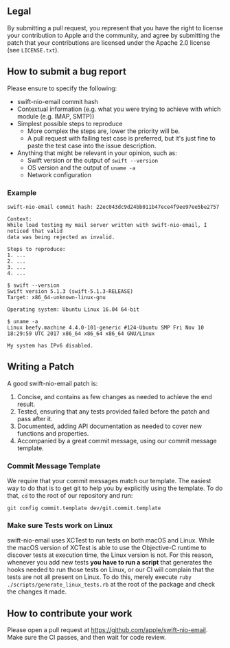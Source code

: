 ## Legal

By submitting a pull request, you represent that you have the right to license
your contribution to Apple and the community, and agree by submitting the patch
that your contributions are licensed under the Apache 2.0 license (see
`LICENSE.txt`).


## How to submit a bug report

Please ensure to specify the following:

* swift-nio-email commit hash
* Contextual information (e.g. what you were trying to achieve with which module (e.g. IMAP, SMTP))
* Simplest possible steps to reproduce
  * More complex the steps are, lower the priority will be.
  * A pull request with failing test case is preferred, but it's just fine to paste the test case into the issue description.
* Anything that might be relevant in your opinion, such as:
  * Swift version or the output of `swift --version`
  * OS version and the output of `uname -a`
  * Network configuration


### Example

```
swift-nio-email commit hash: 22ec043dc9d24bb011b47ece4f9ee97ee5be2757

Context:
While load testing my mail server written with swift-nio-email, I noticed that valid
data was being rejected as invalid.

Steps to reproduce:
1. ...
2. ...
3. ...
4. ...

$ swift --version
Swift version 5.1.3 (swift-5.1.3-RELEASE)
Target: x86_64-unknown-linux-gnu

Operating system: Ubuntu Linux 16.04 64-bit

$ uname -a
Linux beefy.machine 4.4.0-101-generic #124-Ubuntu SMP Fri Nov 10 18:29:59 UTC 2017 x86_64 x86_64 x86_64 GNU/Linux

My system has IPv6 disabled.
```

## Writing a Patch

A good swift-nio-email patch is:

1. Concise, and contains as few changes as needed to achieve the end result.
2. Tested, ensuring that any tests provided failed before the patch and pass after it.
3. Documented, adding API documentation as needed to cover new functions and properties.
4. Accompanied by a great commit message, using our commit message template.

### Commit Message Template

We require that your commit messages match our template. The easiest way to do that is to get git to help you by explicitly using the template. To do that, `cd` to the root of our repository and run:

    git config commit.template dev/git.commit.template

### Make sure Tests work on Linux

swift-nio-email uses XCTest to run tests on both macOS and Linux. While the macOS version of XCTest is able to use the Objective-C runtime to discover tests at execution time, the Linux version is not. 
For this reason, whenever you add new tests **you have to run a script** that generates the hooks needed to run those tests on Linux, or our CI will complain that the tests are not all present on Linux. To do this, merely execute `ruby ./scripts/generate_linux_tests.rb` at the root of the package and check the changes it made.

## How to contribute your work

Please open a pull request at https://github.com/apple/swift-nio-email. Make sure the CI passes, and then wait for code review.
